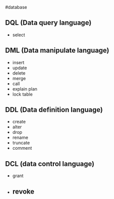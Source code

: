 #database 

## DQL (Data query language)
- select

## DML (Data manipulate language)
- insert
- update
- delete
- merge
- call
- explain plan
- lock table

## DDL (Data definition language)
- create 
- alter
- drop
- rename
- truncate
- comment

## DCL (data control language)
- grant
- revoke
	- 